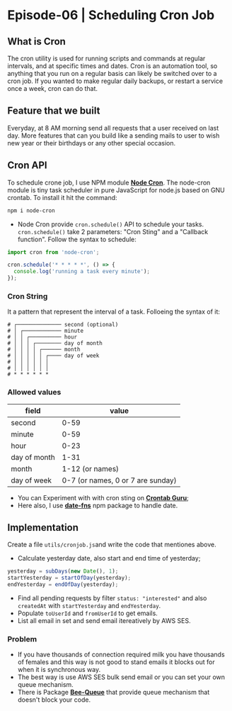 # Episode-06 | Scheduling Cron Job

## What is Cron
The cron utility is used for running scripts and commands at regular intervals, and at specific times and dates. Cron is an automation tool, so anything that you run on a regular basis can likely be switched over to a cron job. If you wanted to make regular daily backups, or restart a service once a week, cron can do that.

## Feature that we built
Everyday, at 8 AM morning send all requests that a user received on last day. More features that can you build like a sending mails to user to wish new year or their birthdays or any other special occasion.

## Cron API
To schedule crone job, I use NPM module [**Node Cron**](https://www.npmjs.com/package/node-cron). The node-cron module is tiny task scheduler in pure JavaScript for node.js based on GNU crontab. To install it hit the command:
```bash
npm i node-cron
```
- Node Cron provide `cron.schedule()` API to schedule your tasks. `cron.schedule()` take 2 parameters: "Cron Sting" and a "Callback function". Follow the syntax to schedule:
```js
import cron from 'node-cron';

cron.schedule('* * * * *', () => {
  console.log('running a task every minute');
});
```

### Cron String
It a pattern that represent the interval of a task. Folloeing the syntax of it:
```
# ┌────────────── second (optional)
# │ ┌──────────── minute
# │ │ ┌────────── hour
# │ │ │ ┌──────── day of month
# │ │ │ │ ┌────── month
# │ │ │ │ │ ┌──── day of week
# │ │ │ │ │ │
# │ │ │ │ │ │
# * * * * * *
```
### Allowed values
| field	| value |
| --- | --- |
| second |	0-59 |
| minute |	0-59 |
| hour |	0-23 |
| day of month |	1-31 |
| month |	1-12 (or names) |
| day of week |	0-7 (or names, 0 or 7 are sunday) |

- You can Experiment with with cron sting on [**Crontab Guru**](https://crontab.guru/);
- Here also, I use [**date-fns**](https://www.npmjs.com/package/date-fns) npm package to handle date.

## Implementation
Create a file `utils/cronjob.js`and write the code that mentiones above.
- Calculate yesterday date, also start and end time of yesterday;
```js
yesterday = subDays(new Date(), 1);
startYesterday = startOfDay(yesterday);
endYesterday = endOfDay(yesterday);
```
- Find all pending requests by filter `status: "interested"` and also `createdAt` with `startYesterday` and `endYesterday`.  
- Populate `toUserId` and `fromUserId` to get emails.
- List all email in set and send email itereatively by AWS SES.

### Problem
- If you have thousands of connection required milk you have thousands of females and this way is not good to stand emails it blocks out for when it is synchronous way.
- The best way is use AWS SES bulk send email or you can set your own queue mechanism.
- There is Package [**Bee-Queue**](https://www.npmjs.com/package/bee-queue) that provide queue mechanism that doesn't block your code.